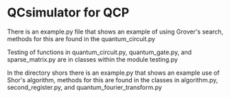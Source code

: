 # QCsimulator for QCP
There is an example.py file that shows an example of 
using Grover's search, methods for this are found
in the quantum_circuit.py

Testing of functions in quantum_circuit.py, quantum_gate.py, 
and sparse_matrix.py are in classes within the module testing.py


In the directory shors there is an example.py that 
shows an example use of Shor's algorithm, methods for
this are found in the classes in algorithm.py, 
second_register.py, and quantum_fourier_transform.py



